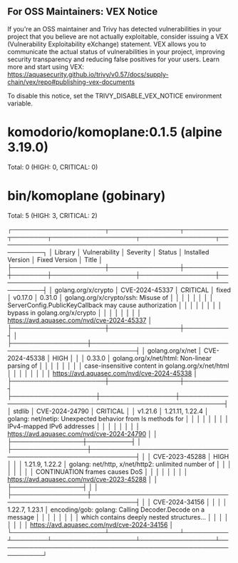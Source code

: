 
For OSS Maintainers: VEX Notice
--------------------------------
If you're an OSS maintainer and Trivy has detected vulnerabilities in your project that you believe are not actually exploitable, consider issuing a VEX (Vulnerability Exploitability eXchange) statement.
VEX allows you to communicate the actual status of vulnerabilities in your project, improving security transparency and reducing false positives for your users.
Learn more and start using VEX: https://aquasecurity.github.io/trivy/v0.57/docs/supply-chain/vex/repo#publishing-vex-documents

To disable this notice, set the TRIVY_DISABLE_VEX_NOTICE environment variable.


komodorio/komoplane:0.1.5 (alpine 3.19.0)
=========================================
Total: 0 (HIGH: 0, CRITICAL: 0)


bin/komoplane (gobinary)
========================
Total: 5 (HIGH: 3, CRITICAL: 2)

┌─────────────────────┬────────────────┬──────────┬────────┬───────────────────┬─────────────────┬────────────────────────────────────────────────────────────┐
│       Library       │ Vulnerability  │ Severity │ Status │ Installed Version │  Fixed Version  │                           Title                            │
├─────────────────────┼────────────────┼──────────┼────────┼───────────────────┼─────────────────┼────────────────────────────────────────────────────────────┤
│ golang.org/x/crypto │ CVE-2024-45337 │ CRITICAL │ fixed  │ v0.17.0           │ 0.31.0          │ golang.org/x/crypto/ssh: Misuse of                         │
│                     │                │          │        │                   │                 │ ServerConfig.PublicKeyCallback may cause authorization     │
│                     │                │          │        │                   │                 │ bypass in golang.org/x/crypto                              │
│                     │                │          │        │                   │                 │ https://avd.aquasec.com/nvd/cve-2024-45337                 │
├─────────────────────┼────────────────┼──────────┤        │                   ├─────────────────┼────────────────────────────────────────────────────────────┤
│ golang.org/x/net    │ CVE-2024-45338 │ HIGH     │        │                   │ 0.33.0          │ golang.org/x/net/html: Non-linear parsing of               │
│                     │                │          │        │                   │                 │ case-insensitive content in golang.org/x/net/html          │
│                     │                │          │        │                   │                 │ https://avd.aquasec.com/nvd/cve-2024-45338                 │
├─────────────────────┼────────────────┼──────────┤        ├───────────────────┼─────────────────┼────────────────────────────────────────────────────────────┤
│ stdlib              │ CVE-2024-24790 │ CRITICAL │        │ v1.21.6           │ 1.21.11, 1.22.4 │ golang: net/netip: Unexpected behavior from Is methods for │
│                     │                │          │        │                   │                 │ IPv4-mapped IPv6 addresses                                 │
│                     │                │          │        │                   │                 │ https://avd.aquasec.com/nvd/cve-2024-24790                 │
│                     ├────────────────┼──────────┤        │                   ├─────────────────┼────────────────────────────────────────────────────────────┤
│                     │ CVE-2023-45288 │ HIGH     │        │                   │ 1.21.9, 1.22.2  │ golang: net/http, x/net/http2: unlimited number of         │
│                     │                │          │        │                   │                 │ CONTINUATION frames causes DoS                             │
│                     │                │          │        │                   │                 │ https://avd.aquasec.com/nvd/cve-2023-45288                 │
│                     ├────────────────┤          │        │                   ├─────────────────┼────────────────────────────────────────────────────────────┤
│                     │ CVE-2024-34156 │          │        │                   │ 1.22.7, 1.23.1  │ encoding/gob: golang: Calling Decoder.Decode on a message  │
│                     │                │          │        │                   │                 │ which contains deeply nested structures...                 │
│                     │                │          │        │                   │                 │ https://avd.aquasec.com/nvd/cve-2024-34156                 │
└─────────────────────┴────────────────┴──────────┴────────┴───────────────────┴─────────────────┴────────────────────────────────────────────────────────────┘
